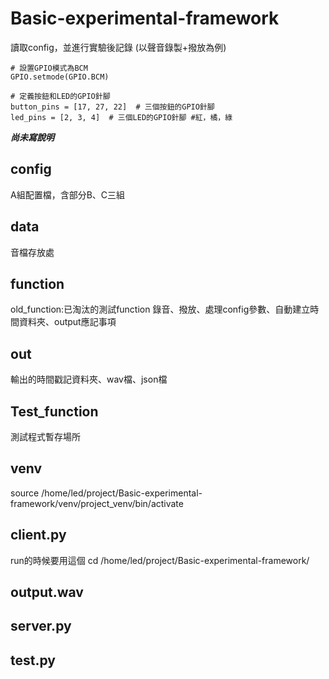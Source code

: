# Basic-experimental-framework
讀取config，並進行實驗後記錄 (以聲音錄製+撥放為例)

    # 設置GPIO模式為BCM
    GPIO.setmode(GPIO.BCM)

    # 定義按鈕和LED的GPIO針腳
    button_pins = [17, 27, 22]  # 三個按鈕的GPIO針腳
    led_pins = [2, 3, 4]  # 三個LED的GPIO針腳 #紅，橘，綠

***尚未寫說明***
## config
A組配置檔，含部分B、C三組
## data
音檔存放處
## function
old_function:已淘汰的測試function
錄音、撥放、處理config參數、自動建立時間資料夾、output應記事項
## out
輸出的時間戳記資料夾、wav檔、json檔
## Test_function
測試程式暫存場所
## venv
source /home/led/project/Basic-experimental-framework/venv/project_venv/bin/activate
## client.py
run的時候要用這個
cd /home/led/project/Basic-experimental-framework/
## output.wav
## server.py
## test.py
